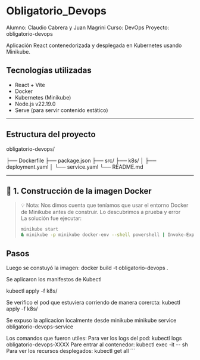 # Obligatorio_Devops
Alumno: Claudio Cabrera y Juan Magrini
Curso: DevOps
Proyecto: obligatorio-devops


Aplicación React contenedorizada y desplegada en Kubernetes usando Minikube.


## Tecnologías utilizadas

- React + Vite
- Docker
- Kubernetes (Minikube)
- Node.js v22.19.0
- Serve (para servir contenido estático)

---

## Estructura del proyecto

obligatorio-devops/

├── Dockerfile
├── package.json
├── src/
├── k8s/
│ ├── deployment.yaml
│ └── service.yaml
└── README.md


---

## 🐳 1. Construcción de la imagen Docker


> 💡 Nota: Nos dimos cuenta que teníamos que usar el entorno Docker de Minikube antes de construir. 
> Lo descubrimos a prueba y error   
> La solución fue ejecutar:
>
> ```bash
> minikube start
> & minikube -p minikube docker-env --shell powershell | Invoke-Expression
> ```


## Pasos


Luego se constuyó la imagen:
docker build -t obligatorio-devops .


Se aplicaron los manifestos de Kubectl

kubectl apply -f k8s/


Se verifico el pod que estuviera corriendo de manera corercta:
kubectl apply -f k8s/

Se expuso la aplicacion localmente desde minikube 
minikube service obligatorio-devops-service



Los comandos que fueron utiles:
Para ver los logs del pod:
kubectl logs obligatorio-devops-XXXX
Pare entrar al contenedor:
kubectl exec -it <nombre-del-pod> -- sh
Para ver los recursos desplegados:
kubectl get all
´´´




